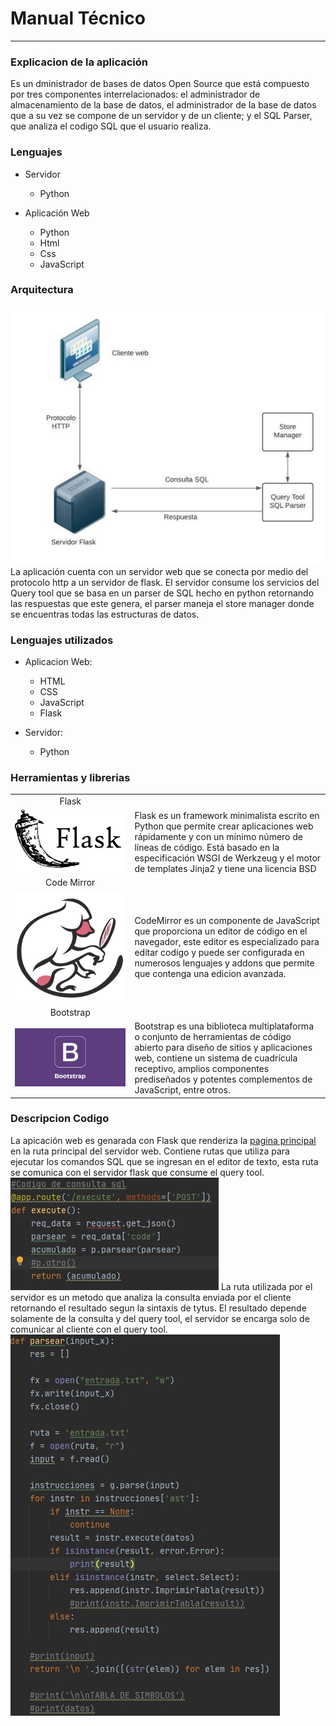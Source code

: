 
# Manual Técnico

***
### Explicacion de la aplicación
Es un dministrador de bases de datos Open Source que está compuesto por tres componentes interrelacionados: el administrador de almacenamiento de la base de datos, el administrador de la base de datos que a su vez se compone de un servidor y de un cliente; y el SQL Parser, que analiza el codigo SQL que el usuario realiza.

### Lenguajes
- Servidor
  - Python

- Aplicación Web
  - Python
  - Html
  - Css
  - JavaScript

### Arquitectura
![arquitectura](./img/arq.jpeg)
La aplicación cuenta con un servidor web que se conecta por medio del protocolo http a un servidor de flask. El servidor consume los servicios del Query tool que se basa en un parser de SQL hecho en python retornando las respuestas que este genera, el parser maneja el store manager donde se encuentras todas las estructuras de datos. 

### Lenguajes utilizados

- Aplicacion Web:
     - HTML
     - CSS
     - JavaScript
     - Flask
        
 - Servidor:
   - Python
 
### Herramientas y librerias
|  |   |
|:-------------:|---|
| Flask 
![logoflask](./img/flasklogo.png ) |  Flask es un framework minimalista escrito en Python que permite crear aplicaciones web rápidamente y con un mínimo número de líneas de código. Está basado en la especificación WSGI de Werkzeug y el motor de templates Jinja2 y tiene una licencia BSD |
| Code Mirror
![logoflask](./img/cmlogo.png ) |  CodeMirror es un componente de JavaScript que proporciona un editor de código en el navegador, este editor es especializado para editar codigo y puede ser configurada en numerosos lenguajes y addons que permite que contenga una edicion avanzada. |
| Bootstrap
![logoflask](./img/bootstraplogo.png ) | Bootstrap es una biblioteca multiplataforma o conjunto de herramientas de código abierto para diseño de sitios y aplicaciones web, contiene un sistema de cuadrícula receptivo, amplios componentes prediseñados y potentes complementos de JavaScript, entre otros.  |

### Descripcion Codigo
La apicación web es genarada con Flask que renderiza la [pagina principal](https://github.com/tytusdb/tytus/blob/main/client/fase2/team07/tytus-flask/templates/homepage.html) en la ruta principal del servidor web. Contiene rutas que utiliza para ejecutar los comandos SQL que se ingresan en el editor de texto, esta ruta se comunica con el servidor flask que consume el query tool.
![codigo1](./img/cd1.jpeg)
La ruta utilizada por el servidor es un metodo que analiza la consulta enviada por el cliente retornando el resultado segun la sintaxis de tytus. El resultado depende solamente de la consulta y del query tool, el servidor se encarga solo de comunicar al cliente con el query tool.
![codigo2](./img/cd2.jpeg )
